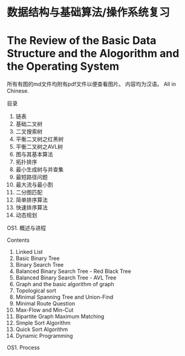 # 数据结构与基础算法/操作系统复习
# The Review of the Basic Data Structure and the Alogorithm and the Operating System

所有有图的md文件均附有pdf文件以便查看图片。
内容均为汉语。
All in Chinese.

目录
1. 链表
2. 基础二叉树
3. 二叉搜索树
4. 平衡二叉树之红黑树
5. 平衡二叉树之AVL树
6. 图与其基本算法
7. 拓扑排序
8. 最小生成树与并查集
9. 最短路径问题
10. 最大流与最小割
11. 二分图匹配
12. 简单排序算法
13. 快速排序算法
14. 动态规划

OS1. 概述与进程


Contents
1. Linked List
2. Basic Binary Tree
3. Binary Search Tree
4. Balanced Binary Search Tree - Red Black Tree
5. Balanced Binary Search Tree - AVL Tree
6. Graph and the basic algorithm of graph
7. Topological sort
8. Minimal Spanning Tree and Union-Find
9. Minimal Route Question
10. Max-Flow and Min-Cut
11. Bipartite Graph Maximum Matching
12. Simple Sort Algorithm
13. Quick Sort Algorithm
14. Dynamic Programming

OS1. Process

